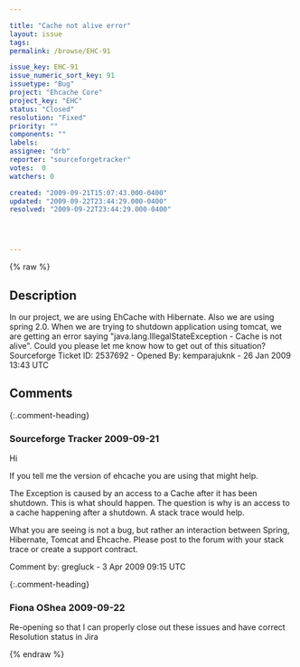 ```yaml
---

title: "Cache not alive error"
layout: issue
tags: 
permalink: /browse/EHC-91

issue_key: EHC-91
issue_numeric_sort_key: 91
issuetype: "Bug"
project: "Ehcache Core"
project_key: "EHC"
status: "Closed"
resolution: "Fixed"
priority: ""
components: ""
labels: 
assignee: "drb"
reporter: "sourceforgetracker"
votes:  0
watchers: 0

created: "2009-09-21T15:07:43.000-0400"
updated: "2009-09-22T23:44:29.000-0400"
resolved: "2009-09-22T23:44:29.000-0400"




---
```


{% raw %}

## Description

<div markdown="1" class="description">

In our project, we are using EhCache with Hibernate. Also we are using spring 2.0. When we are trying to shutdown application using tomcat, we are getting an error saying "java.lang.IllegalStateException - Cache is not alive". Could you please let me know how to get out of this situation?
Sourceforge Ticket ID: 2537692 - Opened By: kemparajuknk - 26 Jan 2009 13:43 UTC

</div>

## Comments


{:.comment-heading}
### **Sourceforge Tracker** <span class="date">2009-09-21</span>

<div markdown="1" class="comment">

Hi

If you tell me the version of ehcache you are using that might help. 

The Exception is caused by an access to a Cache after it has been shutdown. This is what should happen. The question is why is an access to a cache happening after a shutdown. A stack trace would help.

What you are seeing is not a bug, but rather an interaction between Spring, Hibernate, Tomcat and Ehcache. Please post to the forum with your stack trace or create a support contract.


Comment by: gregluck - 3 Apr 2009 09:15 UTC

</div>


{:.comment-heading}
### **Fiona OShea** <span class="date">2009-09-22</span>

<div markdown="1" class="comment">

Re-opening so that I can properly close out these issues and have correct Resolution status in Jira

</div>



{% endraw %}
